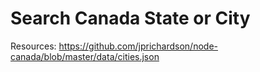 # Search Canada State or City

Resources: https://github.com/jprichardson/node-canada/blob/master/data/cities.json

